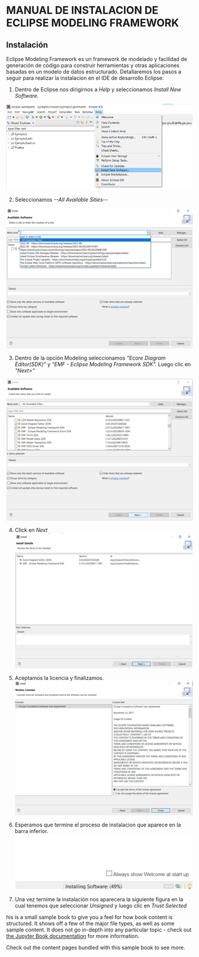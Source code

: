 # MANUAL DE INSTALACION DE ECLIPSE MODELING FRAMEWORK

## Instalación

Eclipse Modeling Framework es un framework de modelado y facilidad de generación de código para construir herramientas y otras aplicaciones basadas en un modelo de datos estructurado. Detallaremos los pasos a seguir para realizar la instalacion en el IDE de desarrollo Eclipse:

1. Dentro de Eclipse nos dirigirnos a *Help* y seleccionamos *Install New Software.*


![Figura 1](https://github.com/ferleon82/Imagenes/blob/d8e6ca538dc4519caec9320b1ebd001025144e8a/1.png)


2. Seleccionamos *--All Available Sities--*


![Figura 2](2.png)


3. Dentro de la opción Modeling seleccionamos *"Ecore Diagram Editor(SDK)"* y *"EMF - Eclipse Modeling Framework SDK".* Luego clic en *"Next>"*


![Figura 3](3.png)


4. Click en *Next*
![Figura 4](4.png)

5. Aceptamos la licencia y finalizamos.
![Figura 5](5.png)

6. Esperamos que termine el proceso de instalacion que aparece en la barra inferior.
![Figura 6](6.png)

7. Una vez ternime la instalación nos aparecera la siguiente figura en la cual tenemos que seleccionar *Unsigned* y luego clic en *Trust Selected*


his is a small sample book to give you a feel for how book content is
structured.
It shows off a few of the major file types, as well as some sample content.
It does not go in-depth into any particular topic - check out [the Jupyter Book documentation](https://jupyterbook.org) for more information.

Check out the content pages bundled with this sample book to see more.

```{tableofcontents}
```
